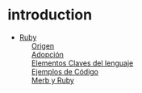 # introduction

 <ul class='toc'><li><a href='/es/introduction/ruby'>Ruby</a><ul style='list-style: none;'><li><a href='/es/introduction/ruby#origin'>Origen</a></li><li><a href='/es/introduction/ruby#adoption'>Adopción</a></li><li><a href='/es/introduction/ruby#key-elements'>Elementos Claves del lenguaje</a></li><li><a href='/es/introduction/ruby#code-examples'>Ejemplos de Código</a></li><li><a href='/es/introduction/ruby#merb-and-ruby'>Merb y Ruby</a></li></ul></li></ul> 